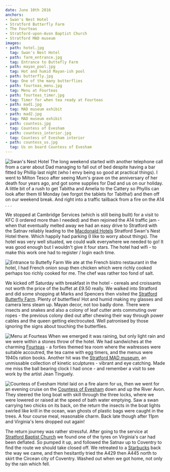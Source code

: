 ```yaml
---
date: June 10th 2016
anchors:
- Swan's Nest Hotel
- Stratford Butterfly Farm
- The Fourteas
- Stratford-upon-Avon Baptist Church
- Stratford MAD museum
images:
- path: hotel.jpg
  tag: Swan's Nest Hotel
- path: farm_entrance.jpg
  tag: Entrance to Buttefly Farm
- path: mayan_pool.jpg
  tag: Hot and humid Mayan-ish pool
- path: butterfly.jpg
  tag: One of the many butterflies
- path: fourteas_menu.jpg
  tag: Menu at Fourteas
- path: fourteas_timer.jpg
  tag: Timer for when tea ready at Fourteas
- path: mad1.jpg
  tag: MAD museum exhibit
- path: mad2.jpg
  tag: MAD museum exhibit
- path: countess.jpg
  tag: Countess of Evesham
- path: countess_interior.jpg
  tag: Countess of Evesham interior
- path: countess_us.jpg
  tag: Us on board Countess of Evesham
---
```

![Swan's Nest Hotel](hotel.jpg)
The long weekend started with another telephone call from a carer about Dad managing to fall out
of bed despite having a bar fitted by Phillip last night (who I envy being so good at practical things).
I went to Milton Tesco after seeing Mum's grave on the anniversary of her death four years ago,
and got some supplies for Dad and us on our holiday. A little bit of a rush to get Tabitha and Amelia
to the Cattery so Phyllis can look after them til Monday (we forgot the tablets for Tabitha!)
and then off on our weekend break. And right into a traffic tailback from a fire on the A14 . . .

We stopped at Cambridge Services (which is still being built) for a visit to KFC (I ordered more
than I needed) and then rejoined the A14 traffic jam - when that eventually melted away we had
an easy drive to Stratford with the Satnav reliably leading to the
[Macdonald Hotels](https://www.macdonaldhotels.co.uk/) Stratford Swan's Nest Hotel there.
Which happily had parking (I like to worry about things). The hotel was very well situated,
we could walk everywhere we needed to go! It was good enough but I wouldn't give it four stars.
The hotel had wifi - to make this work one had to register / login each time.

![Entrance to Buttefly Farm](farm_entrance.jpg)
We ate at the French bistro restaurant in the hotel, I had French onion soup then chicken
which were richly cooked perhaps too richly cooked for me. The chef was rather too fond of salt.

We kicked off Saturday with breakfast in the hotel - cereals and croissants not worth the price of
the buffet at &pound;9.50 really. We walked into Stratford and did some shopping at
Marks and Spencers then visited the
[Stratford Butterfly Farm](https://www.butterflyfarm.co.uk/attraction/index.php). Plenty of butterflies!
Hot and humid making
my glasses and camera lens steam up. Mayan decor, not too badly done. There were insects and snakes
and also a colony of leaf cutter ants commuting over ropes - the previous colony died out after
chewing their way through power cables and the queen getting electrocuted. Well patronised by
those ignoring the signs about touching the butterflies.

![Menu at Fourteas](fourteas_menu.jpg)
When we emerged it was raining, but only light rain and we were within a stones throw of the hotel.
We had sandwiches at the charming [Fourteas](http://thefourteas.co.uk/) -
a forties themed tea room where the waitresses were
suitable accoutred, the tea came with egg timers, and the menus were 1940s ration books. Another
hit was the [Stratford MAD museum](https://themadmuseum.co.uk/), an unmissable collection of
kinetic sculptures - vibrant and eye catching.
Made me miss the ball bearing clock I had once - and remember a visit to see work by the artist
Jean Tinguely.

![Countess of Evesham](countess.jpg)
Hotel laid on a fire alarm for us, then we went for an evening cruise on the
[Countess of Evesham](https://countessofevesham.co.uk/)
down and up the River Avon. They steered the long boat with skill through the three locks,
where we were lowered or raised at the speed of bath water emptying.
Saw a swan carrying two chicks on its back, on the return
the insects in the boat lights swirled like krill in the ocean, wan ghosts of plastic bags
were caught in the trees. A four course meal, reasonable charm. Back late though after 11pm
and Virginia's lens dropped out again!

The return journey was rather stressful. After going to the service at
[Stratford Baptist Church](http://www.stratforduponavonbaptist.org.uk/)
we found one of the tyres on Virginia's car had been deflated. So pumped it up, and followed the
Satnav up to Coventry to find the route we should take closed off. We retreated to a
[Starbucks](https://www.starbucks.co.uk/store-locator/store/1006507)
back the way we came, and then hesitantly tried the A429 then A445 north to skirt
the Circean city of Coventry. Washed out when we got home, not only by the rain which fell.
